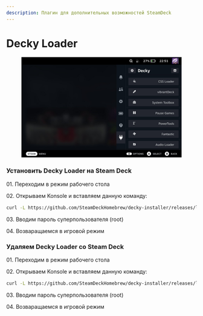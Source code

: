 ```yaml
---
description: Плагин для дополнительных возможностей SteamDeck
---
```


# Decky Loader

<figure><img src="../../../.gitbook/assets/deck_loader.jpg" alt=""><figcaption></figcaption></figure>

### Установить Decky Loader на Steam Deck

01\. Переходим в режим рабочего стола

02\. Открываем Konsole и вставляем данную команду:

```bash
curl -L https://github.com/SteamDeckHomebrew/decky-installer/releases/latest/download/install_release.sh | sh
```

03\. Вводим пароль суперпользователя (root)

04\. Возваращаемся в игровой режим



### Удаляем Decky Loader со Steam Deck

01\. Переходим в режим рабочего стола

02\. Открываем Konsole и вставляем данную команду:

```bash
curl -L https://github.com/SteamDeckHomebrew/decky-installer/releases/latest/download/uninstall.sh | sh
```

03\. Вводим пароль суперпользователя (root)

04\. Возваращаемся в игровой режим
